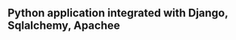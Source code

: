 Python  application integrated with Django, Sqlalchemy, Apachee
-----------------------------------------------------------------------------------------

